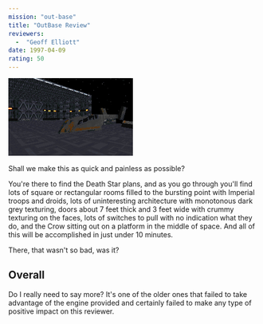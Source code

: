 ```yaml
---
mission: "out-base"
title: "OutBase Review"
reviewers: 
  -  "Geoff Elliott"
date: 1997-04-09
rating: 50
---
```


![OutBase screenshot](./outbase.png "One of the more interesting areas.")

Shall we make this as quick and painless as possible?

You're there to find the Death Star plans, and as you go through you'll find lots of square or rectangular rooms filled to the bursting point with Imperial troops and droids, lots of uninteresting architecture with monotonous dark grey texturing, doors about 7 feet thick and 3 feet wide with crummy texturing on the faces, lots of switches to pull with no indication what they do, and the Crow sitting out on a platform in the middle of space. And all of this will be accomplished in just under 10 minutes.

There, that wasn't so bad, was it?

## Overall

Do I really need to say more? It's one of the older ones that failed to take advantage of the engine provided and certainly failed to make any type of positive impact on this reviewer.